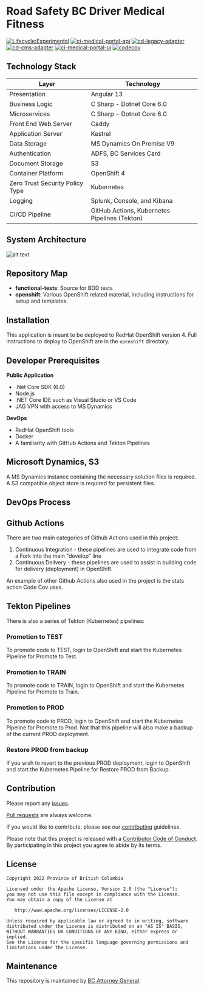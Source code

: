 Road Safety BC Driver Medical Fitness
======================
[![Lifecycle:Experimental](https://img.shields.io/badge/Lifecycle-Experimental-339999)](<Redirect-URL>)
[![ci-medical-portal-api](https://github.com/bcgov/rsbc-dmf/actions/workflows/ci-medical-portal-api.yml/badge.svg)](https://github.com/bcgov/rsbc-dmf/actions/workflows/ci-medical-portal-api.yml)
[![cd-legacy-adapter](https://github.com/bcgov/rsbc-dmf/actions/workflows/cd-legacy-adapter.yml/badge.svg)](https://github.com/bcgov/rsbc-dmf/actions/workflows/cd-legacy-adapter.yml)
[![cd-cms-adapter](https://github.com/bcgov/rsbc-dmf/actions/workflows/cd-cms-adapter.yml/badge.svg)](https://github.com/bcgov/rsbc-dmf/actions/workflows/cd-cms-adapter.yml)
[![ci-medical-portal-ui](https://github.com/bcgov/rsbc-dmf/actions/workflows/ci-medical-portal-ui.yml/badge.svg)](https://github.com/bcgov/rsbc-dmf/actions/workflows/ci-medical-portal-ui.yml)
[![codecov](https://codecov.io/gh/bcgov/rsbc-dmf/branch/main/graph/badge.svg?token=d5woacAxGD)](https://codecov.io/gh/bcgov/rsbc-dmf)

Technology Stack
-----------------

| Layer   | Technology | 
| ------- | ------------ |
| Presentation | Angular 13 |
| Business Logic | C Sharp - Dotnet Core 6.0 |
| Microservices | C Sharp - Dotnet Core 6.0 |
| Front End Web Server | Caddy |
| Application Server | Kestrel |
| Data Storage | MS Dynamics On Premise V9 |
| Authentication | ADFS, BC Services Card |
| Document Storage    | S3 |
| Container Platform | OpenShift 4 |
| Zero Trust Security Policy Type | Kubernetes |
| Logging | Splunk, Console, and Kibana |
| CI/CD Pipeline | GitHub Actions, Kubernetes Pipelines (Tekton) |

System Architecture
--------------
![alt text](openshift/Medical-Portal-Architecture.png)

Repository Map
--------------

- **functional-tests**: Source for BDD tests
- **openshift**: Various OpenShift related material, including instructions for setup and templates.

Installation
------------
This application is meant to be deployed to RedHat OpenShift version 4. Full instructions to deploy to OpenShift are in the `openshift` directory.

Developer Prerequisites
-----------------------

**Public Application**
- .Net Core SDK (6.0)
- Node.js 
- .NET Core IDE such as Visual Studio or VS Code
- JAG VPN with access to MS Dynamics

**DevOps**
- RedHat OpenShift tools
- Docker
- A familiarity with GitHub Actions and Tekton Pipelines



Microsoft Dynamics, S3
---------------------------
A MS Dynamics instance containing the necessary solution files is required.  A S3 compatible object store is required for persistent files.


DevOps Process
-------------

## Github Actions

There are two main categories of Github Actions used in this project:

1. Continuous Integration - these pipelines are used to integrate code from a Fork into the main "develop" line
2. Continuous Delivery - these pipelines are used to assist in building code for delivery (deployment) in OpenShift.

An example of other Github Actions also used in the project is the stats action Code Cov uses.

## Tekton Pipelines

There is also a series of Tekton (Kubernetes) pipelines:

### Promotion to TEST
To promote code to TEST, login to OpenShift and start the Kubernetes Pipeline for Promote to Test.

### Promotion to TRAIN
To promote code to TRAIN, login to OpenShift and start the Kubernetes Pipeline for Promote to Train.

### Promotion to PROD
To promote code to PROD, login to OpenShift and start the Kubernetes Pipeline for Promote to Prod. Not that this pipeline will also make a backup of the current PROD deployment.

### Restore PROD from backup
If you wish to revert to the previous PROD deployment, login to OpenShift and start the Kubernetes Pipeline for Restore PROD from Backup.

Contribution
------------

Please report any [issues](https://github.com/bcgov/https://github.com/bcgov/rsbc-dmf/issues).

[Pull requests](https://github.com/bcgov/rsbc-dmf/pulls) are always welcome.

If you would like to contribute, please see our [contributing](CONTRIBUTING.md) guidelines.

Please note that this project is released with a [Contributor Code of Conduct](CODE_OF_CONDUCT.md). By participating in this project you agree to abide by its terms.

License
-------

    Copyright 2022 Province of British Columbia

    Licensed under the Apache License, Version 2.0 (the "License");
    you may not use this file except in compliance with the License.
    You may obtain a copy of the License at 

       http://www.apache.org/licenses/LICENSE-2.0

    Unless required by applicable law or agreed to in writing, software
    distributed under the License is distributed on an "AS IS" BASIS,
    WITHOUT WARRANTIES OR CONDITIONS OF ANY KIND, either express or implied.
    See the License for the specific language governing permissions and
    limitations under the License.

Maintenance
-----------

This repository is maintained by [BC Attorney General]( https://www2.gov.bc.ca/gov/content/governments/organizational-structure/ministries-organizations/ministries/justice-attorney-general ).


